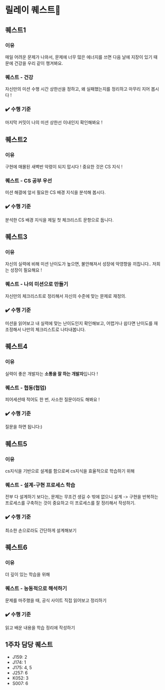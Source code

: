 # 릴레이 퀘스트🫡

## 퀘스트1
### 이유  
매일 어려운 문제가 나와서, 문제에 너무 많은 에너지를 쓰면 다음 날에 지장이 있기 때문에 건강을 우리 같이 챙겨봐요.
### 퀘스트 - 건강
자신만의 미션 수행 시간 상한선을 정하고, 왜 실패했는지를 정리하고 마무리 지어 봅시다 !
### ✔️ 수행 기준  
마지막 커밋이 나의 미션 상한선 이내인지 확인해봐요 !

## 퀘스트2
### 이유
구현에 매몰된 새벽반 악령이 되지 맙시다 ! 중요한 것은 CS 지식 !
### 퀘스트 - CS 공부 우선
미션 해결에 앞서 필요한 CS 배경 지식을 분석해 봅시다.
### ✔️ 수행 기준
분석한 CS 배경 지식을 제일 첫 체크리스트 문항으로 둡니다.

## 퀘스트3
### 이유
자신의 실력에 비해 미션 난이도가 높으면, 불안해져서 성장에 악영향을 끼칩니다.. 저희는 성장이 필요해요 !
### 퀘스트 - 나의 미션으로 만들기
자신만의 체크리스트로 정리해서 자신의 수준에 맞는 문제로 재정의.  
### ✔️ 수행 기준  
미션을 읽어보고 내 실력에 맞는 난이도인지 확인해보고, 어렵거나 쉽다면 난이도를 재조정해서 나만의 체크리스트로 나타내봅니다.

## 퀘스트4
### 이유
실력이 좋은 개발자는 **소통을 잘 하는 개발자**입니다 !
### 퀘스트 - 협동(협업)
피어세션때 적어도 한 번, 사소한 질문이라도 해봐요 ! 
### ✔️ 수행 기준
질문을 하면 됩니다:)

## 퀘스트5
### 이유
cs지식을 기반으로 설계를 함으로써 cs지식을 효율적으로 학습하기 위해
### 퀘스트 - 설계-구현 프로세스 학습
전부 다 설계하기 보다는, 문제는 무조건 생길 수 밖에 없으니 설계 -> 구현을 반복하는 프로세스를 구축하는 것이 중요하고 이 프로세스를 잘 정리해서 작성하기.
### ✔️ 수행 기준
최소한 손으로라도 간단하게 설계해보기

## 퀘스트6
### 이유
더 깊이 있는 학습을 위해
### 퀘스트 - 능동적으로 해석하기
문제를 마주했을 때, 공식 사이트 직접 읽어보고 정리하기
### ✔️ 수행 기준
읽고 배운 내용을 학습 정리에 작성하기

## 1주차 담당 퀘스트
- J159: 2
- J174: 1
- J175: 4, 5
- J257: 6
- K052: 3
- S007: 6




